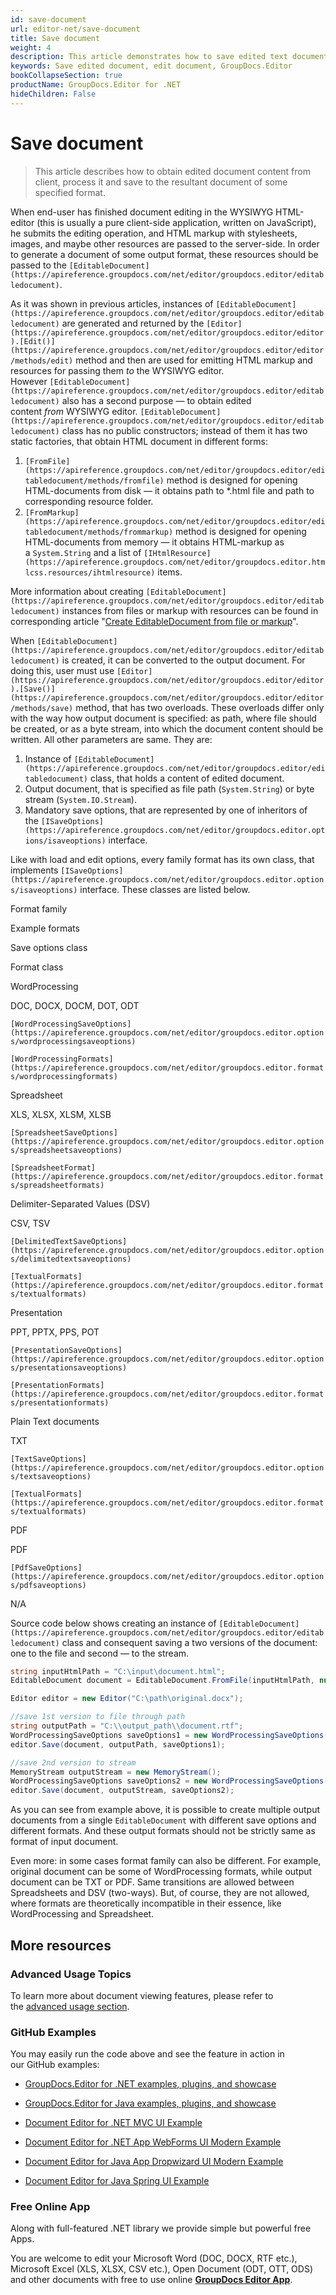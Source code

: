 ```yaml
---
id: save-document
url: editor-net/save-document
title: Save document
weight: 4
description: This article demonstrates how to save edited text documents, spreadsheets and presentations with GroupDocs.Editor for .NET API.
keywords: Save edited document, edit document, GroupDocs.Editor
bookCollapseSection: true
productName: GroupDocs.Editor for .NET
hideChildren: False
---
```


# Save document

> This article describes how to obtain edited document content from client, process it and save to the resultant document of some specified format.

When end-user has finished document editing in the WYSIWYG HTML-editor (this is usually a pure client-side application, written on JavaScript), he submits the editing operation, and HTML markup with stylesheets, images, and maybe other resources are passed to the server-side. In order to generate a document of some output format, these resources should be passed to the `[EditableDocument](https://apireference.groupdocs.com/net/editor/groupdocs.editor/editabledocument)`.

As it was shown in previous articles, instances of `[EditableDocument](https://apireference.groupdocs.com/net/editor/groupdocs.editor/editabledocument)` are generated and returned by the `[Editor](https://apireference.groupdocs.com/net/editor/groupdocs.editor/editor).[Edit()](https://apireference.groupdocs.com/net/editor/groupdocs.editor/editor/methods/edit)` method and then are used for emitting HTML markup and resources for passing them *to* the WYSIWYG editor.  
However `[EditableDocument](https://apireference.groupdocs.com/net/editor/groupdocs.editor/editabledocument)` also has a second purpose — to obtain edited content *from* WYSIWYG editor. `[EditableDocument](https://apireference.groupdocs.com/net/editor/groupdocs.editor/editabledocument)` class has no public constructors; instead of them it has two static factories, that obtain HTML document in different forms:

1.  `[FromFile](https://apireference.groupdocs.com/net/editor/groupdocs.editor/editabledocument/methods/fromfile)` method is designed for opening HTML-documents from disk — it obtains path to \*.html file and path to corresponding resource folder.
2.  `[FromMarkup](https://apireference.groupdocs.com/net/editor/groupdocs.editor/editabledocument/methods/frommarkup)` method is designed for opening HTML-documents from memory — it obtains HTML-markup as a `System.String` and a list of `[IHtmlResource](https://apireference.groupdocs.com/net/editor/groupdocs.editor.htmlcss.resources/ihtmlresource)` items.

More information about creating `[EditableDocument](https://apireference.groupdocs.com/net/editor/groupdocs.editor/editabledocument)` instances from files or markup with resources can be found in corresponding article "[Create EditableDocument from file or markup](https://docs.groupdocs.com/display/editornet/Create+EditableDocument+from+file+or+markup)".

When `[EditableDocument](https://apireference.groupdocs.com/net/editor/groupdocs.editor/editabledocument)` is created, it can be converted to the output document. For doing this, user must use `[Editor](https://apireference.groupdocs.com/net/editor/groupdocs.editor/editor).[Save()](https://apireference.groupdocs.com/net/editor/groupdocs.editor/editor/methods/save)` method, that has two overloads. These overloads differ only with the way how output document is specified: as path, where file should be created, or as a byte stream, into which the document content should be written. All other parameters are same. They are:

1.  Instance of `[EditableDocument](https://apireference.groupdocs.com/net/editor/groupdocs.editor/editabledocument)` class, that holds a content of edited document.
2.  Output document, that is specified as file path (`System.String`) or byte stream (`System.IO.Stream`).
3.  Mandatory save options, that are represented by one of inheritors of the `[ISaveOptions](https://apireference.groupdocs.com/net/editor/groupdocs.editor.options/isaveoptions)` interface.

Like with load and edit options, every family format has its own class, that implements `[ISaveOptions](https://apireference.groupdocs.com/net/editor/groupdocs.editor.options/isaveoptions)` interface. These classes are listed below.

Format family

Example formats

Save options class

Format class

WordProcessing

DOC, DOCX, DOCM, DOT, ODT

`[WordProcessingSaveOptions](https://apireference.groupdocs.com/net/editor/groupdocs.editor.options/wordprocessingsaveoptions)`

`[WordProcessingFormats](https://apireference.groupdocs.com/net/editor/groupdocs.editor.formats/wordprocessingformats)`

Spreadsheet

XLS, XLSX, XLSM, XLSB

`[SpreadsheetSaveOptions](https://apireference.groupdocs.com/net/editor/groupdocs.editor.options/spreadsheetsaveoptions)`

`[SpreadsheetFormat](https://apireference.groupdocs.com/net/editor/groupdocs.editor.formats/spreadsheetformats)`

Delimiter-Separated Values (DSV)

CSV, TSV

`[DelimitedTextSaveOptions](https://apireference.groupdocs.com/net/editor/groupdocs.editor.options/delimitedtextsaveoptions)`

`[TextualFormats](https://apireference.groupdocs.com/net/editor/groupdocs.editor.formats/textualformats)`

Presentation

PPT, PPTX, PPS, POT

`[PresentationSaveOptions](https://apireference.groupdocs.com/net/editor/groupdocs.editor.options/presentationsaveoptions)`

`[PresentationFormats](https://apireference.groupdocs.com/net/editor/groupdocs.editor.formats/presentationformats)`

Plain Text documents

TXT

`[TextSaveOptions](https://apireference.groupdocs.com/net/editor/groupdocs.editor.options/textsaveoptions)`

`[TextualFormats](https://apireference.groupdocs.com/net/editor/groupdocs.editor.formats/textualformats)`

PDF

PDF

`[PdfSaveOptions](https://apireference.groupdocs.com/net/editor/groupdocs.editor.options/pdfsaveoptions)`

N/A

Source code below shows creating an instance of `[EditableDocument](https://apireference.groupdocs.com/net/editor/groupdocs.editor/editabledocument)` class and consequent saving a two versions of the document: one to the file and second — to the stream.

```csharp
string inputHtmlPath = "C:\input\document.html";
EditableDocument document = EditableDocument.FromFile(inputHtmlPath, null);

Editor editor = new Editor("C:\path\original.docx");

//save 1st version to file through path
string outputPath = "C:\\output_path\\document.rtf";
WordProcessingSaveOptions saveOptions1 = new WordProcessingSaveOptions(WordProcessingFormats.Rtf);
editor.Save(document, outputPath, saveOptions1);

//save 2nd version to stream
MemoryStream outputStream = new MemoryStream();
WordProcessingSaveOptions saveOptions2 = new WordProcessingSaveOptions(WordProcessingFormats.Docm);
editor.Save(document, outputStream, saveOptions2);
```

As you can see from example above, it is possible to create multiple output documents from a single `EditableDocument` with different save options and different formats. And these output formats should not be strictly same as format of input document.

Even more: in some cases format family can also be different. For example, original document can be some of WordProcessing formats, while output document can be TXT or PDF. Same transitions are allowed between Spreadsheets and DSV (two-ways). But, of course, they are not allowed, where formats are theoretically incompatible in their essence, like WordProcessing and Spreadsheet.

## More resources

### Advanced Usage Topics

To learn more about document viewing features, please refer to the [advanced usage section](Advanced%2Busage.html).

### GitHub Examples

You may easily run the code above and see the feature in action in our GitHub examples:

*   [GroupDocs.Editor for .NET examples, plugins, and showcase](https://github.com/groupdocs-editor/GroupDocs.Editor-for-.NET)
    
*   [GroupDocs.Editor for Java examples, plugins, and showcase](https://github.com/groupdocs-editor/GroupDocs.Editor-for-Java)
    
*   [Document Editor for .NET MVC UI Example](https://github.com/groupdocs-editor/GroupDocs.Editor-for-.NET-MVC)
    
*   [Document Editor for .NET App WebForms UI Modern Example](https://github.com/groupdocs-editor/GroupDocs.Editor-for-.NET-WebForms)
    
*   [Document Editor for Java App Dropwizard UI Modern Example](https://github.com/groupdocs-editor/GroupDocs.Editor-for-Java-Dropwizard)
    
*   [Document Editor for Java Spring UI Example](https://github.com/groupdocs-editor/GroupDocs.Editor-for-Java-Spring)
    

### Free Online App

Along with full-featured .NET library we provide simple but powerful free Apps.

You are welcome to edit your Microsoft Word (DOC, DOCX, RTF etc.), Microsoft Excel (XLS, XLSX, CSV etc.), Open Document (ODT, OTT, ODS) and other documents with free to use online **[GroupDocs Editor App](https://products.groupdocs.app/editor)**.
